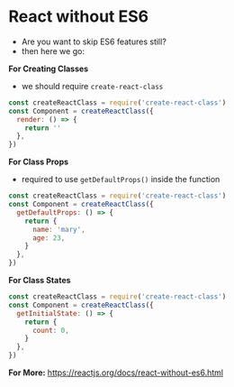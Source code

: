 # React without ES6

- Are you want to skip ES6 features still?
- then here we go:

**For Creating Classes**

- we should require `create-react-class`

```jsx
const createReactClass = require('create-react-class')
const Component = createReactClass({
  render: () => {
    return ''
  },
})
```

**For Class Props**

- required to use `getDefaultProps()` inside the function

```jsx
const createReactClass = require('create-react-class')
const Component = createReactClass({
  getDefaultProps: () => {
    return {
      name: 'mary',
      age: 23,
    }
  },
})
```

**For Class States**

```jsx
const createReactClass = require('create-react-class')
const Component = createReactClass({
  getInitialState: () => {
    return {
      count: 0,
    }
  },
})
```

**For More:**
https://reactjs.org/docs/react-without-es6.html
